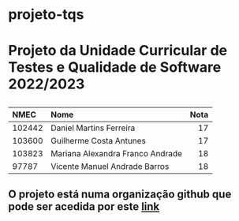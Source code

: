 # projeto-tqs
<h1>Projeto da Unidade Curricular de Testes e Qualidade de Software 2022/2023</h1>
<h2>
  
| NMEC | Nome | Nota |
| :-- | :-- | --: |
| 102442 | Daniel Martins Ferreira | 17 |
| 103600 | Guilherme Costa Antunes | 17 |
| 103823 | Mariana Alexandra Franco Andrade | 18 |
| 97787 | Vicente Manuel Andrade Barros | 18 |

</h2>
<h2>
  
O projeto está numa organização github que pode ser acedida por este [link](https://github.com/orgs/Roadrunner-TQS/repositories)
</h2>
